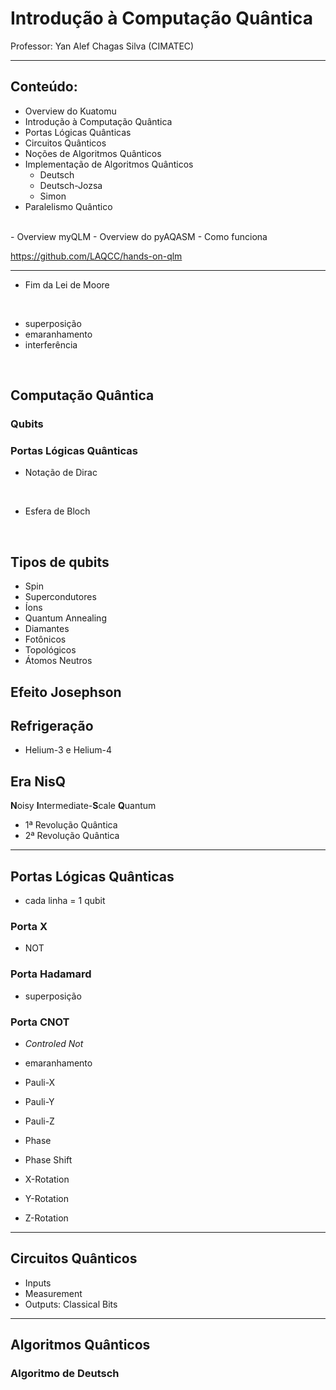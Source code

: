 # Introdução à Computação Quântica

Professor: Yan Alef Chagas Silva (CIMATEC)


---

## Conteúdo:

- Overview do Kuatomu
- Introdução à Computação Quântica
- Portas Lógicas Quânticas
- Circuitos Quânticos
- Noções de Algoritmos Quânticos
- Implementação de Algoritmos Quânticos
  - Deutsch
  - Deutsch-Jozsa
  - Simon
- Paralelismo Quântico
<br>
- Overview myQLM
- Overview do pyAQASM
    - Como funciona

https://github.com/LAQCC/hands-on-qlm


----

- Fim da Lei de Moore


<br>

- superposição
- emaranhamento
- interferência
<br>


## Computação Quântica

### Qubits

### Portas Lógicas Quânticas
- Notação de Dirac

<br>

- Esfera de Bloch

<br>

## Tipos de qubits
- Spin
- Supercondutores
- Íons
- Quantum Annealing
- Diamantes
- Fotônicos
- Topológicos
- Átomos Neutros


## Efeito Josephson

## Refrigeração
- Helium-3 e Helium-4

## Era NisQ 
**N**oisy **I**ntermediate-**S**cale **Q**uantum
<br>

- 1ª Revolução Quântica
- 2ª Revolução Quântica

---
## Portas Lógicas Quânticas
- cada linha = 1 qubit


### Porta X
- NOT

### Porta Hadamard
- superposição

### Porta CNOT
- *Controled Not*
- emaranhamento

- Pauli-X
- Pauli-Y
- Pauli-Z
- Phase
- Phase Shift
- X-Rotation
- Y-Rotation
- Z-Rotation

---

## Circuitos Quânticos
- Inputs
- Measurement
- Outputs: Classical Bits

---

## Algoritmos Quânticos
### Algoritmo de Deutsch